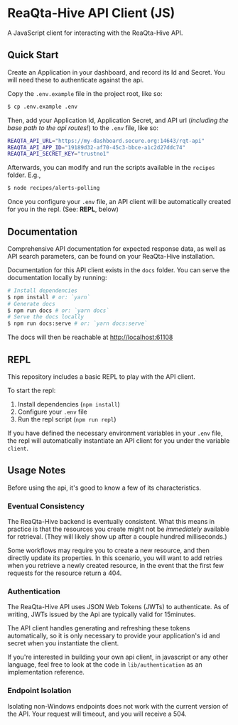 <h1 class="h1-readme">ReaQta-Hive API Client (JS)</h1>

A JavaScript client for interacting with the ReaQta-Hive API.

## Quick Start

Create an Application in your dashboard, and record its Id and Secret. You will need these to authenticate against the api.

Copy the `.env.example` file in the project root, like so:
```sh
$ cp .env.example .env
```

Then, add your Application Id, Application Secret, and API url (*including the base path to the api routes!*) to the `.env` file, like so:

```sh
REAQTA_API_URL="https://my-dashboard.secure.org:14643/rqt-api"
REAQTA_API_APP_ID="19189d32-af70-45c3-bbce-a1c2d27ddc74"
REAQTA_API_SECRET_KEY="trustno1"
```

Afterwards, you can modify and run the scripts available in the `recipes` folder. E.g.,

```sh
$ node recipes/alerts-polling
```

Once you configure your `.env` file, an API client will be automatically created for you in the repl. (See: **REPL**, below)

## Documentation

Comprehensive API documentation for expected response data, as well as API search parameters, can be found on your ReaQta-Hive installation.

Documentation for this API client exists in the `docs` folder. You can serve the documentation locally by running:

```sh
# Install dependencies
$ npm install # or: `yarn`
# Generate docs
$ npm run docs # or: `yarn docs`
# Serve the docs locally
$ npm run docs:serve # or: `yarn docs:serve`
```

The docs will then be reachable at [http://localhost:61108](http://localhost:61108)

## REPL

This repository includes a basic REPL to play with the API client.

To start the repl:

1. Install dependencies (`npm install`)
2. Configure your `.env` file
3. Run the repl script (`npm run repl`)

If you have defined the necessary environment variables in your `.env` file, the repl will automatically instantiate an API client for you under the variable `client`.

## Usage Notes

Before using the api, it's good to know a few of its characteristics.

### Eventual Consistency

The ReaQta-Hive backend is eventually consistent. What this means in practice is that the resources you create might not be *immediately* available for retrieval. (They will likely show up after a couple hundred milliseconds.)

Some workflows may require you to create a new resource, and then directly update its properties. In this scenario, you will want to add retries when you retrieve a newly created resource, in the event that the first few requests for the resource return a 404.

### Authentication

The ReaQta-Hive API uses JSON Web Tokens (JWTs) to authenticate. As of writing, JWTs issued by the Api are typically valid for 15minutes.

The API client handles generating and refreshing these tokens automatically, so it is only necessary to provide your application's id and secret when you instantiate the client.

If you're interested in building your own api client, in javascript or any other language, feel free to look at the code in `lib/authentication` as an implementation reference.

### Endpoint Isolation

Isolating non-Windows endpoints does not work with the current version of the API. Your request will timeout, and you will receive a 504.
